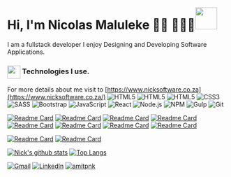 # Hi, I'm Nicolas Maluleke 👋🏾 👩🏾‍💻<img src="https://media.giphy.com/media/IfsByYYHyNlnINT46g/giphy.gif" width="50">
 
I am a fullstack developer I enjoy Designing and Developing Software Applications.

<h3>
<img align="center" src="https://www.flaticon.com/svg/static/icons/svg/2933/2933245.svg" width="30"> Technologies I use.
</h3>

For more details about me visit to  [https://www.nicksoftware.co.za](https://www.nicksoftware.co.za/)
![HTML5](https://img.shields.io/badge/-CSharp-000000?style=flat&logo=C-Sharp)
![HTML5](https://img.shields.io/badge/-XAMARIN-000000?style=flat&logo=xamarin)
![HTML5](https://img.shields.io/badge/-HTML5-000000?style=flat&logo=HTML5)
![CSS3](https://img.shields.io/badge/-CSS3-000000?style=flat&logo=CSS3&logoColor=1572B6)
![SASS](https://img.shields.io/badge/-SASS-000000?style=flat&logo=SASS)
![Bootstrap](https://img.shields.io/badge/-Bootstrap-000000?style=flat&logo=Bootstrap&logoColor=563D7C)
![JavaScript](https://img.shields.io/badge/-JavaScript-000000?style=flat&logo=javascript)
![React](https://img.shields.io/badge/-React-000000?style=flat&logo=React)
![Node.js](https://img.shields.io/badge/-Node.js-000000?style=flat&logo=Node.js&logoColor=339933)
![NPM](https://img.shields.io/badge/-NPM-000000?style=flat&logo=NPM&logoColor=CB3837)
![Gulp](https://img.shields.io/badge/-Gulp-000000?style=flat&logo=Gulp&logoColor=CF4647)
![Git](https://img.shields.io/badge/-Git-000000?style=flat&logo=Git&logoColor=F05032)

[![Readme Card](https://github-readme-stats.vercel.app/api/pin/?username=hnicolus&repo=Evento)](https://github.com/hnicolus/Evento)
[![Readme Card](https://github-readme-stats.vercel.app/api/pin/?username=hnicolus&repo=zero1five)](https://github.com/hnicolus/zero1five)
[![Readme Card](https://github-readme-stats.vercel.app/api/pin/?username=hnicolus&repo=Tawkto.OrchardCore)](https://github.com/hnicolus/Tawkto.OrchardCore)
[![Readme Card](https://github-readme-stats.vercel.app/api/pin/?username=hnicolus&repo=Restream)](https://github.com/hnicolus/Restream)
[![Readme Card](https://github-readme-stats.vercel.app/api/pin/?username=hnicolus&repo=CodeClinic)](https://github.com/hnicolus/CodeClinic)
[![Readme Card](https://github-readme-stats.vercel.app/api/pin/?username=hnicolus&repo=SortMyDownloadsService)](https://github.com/hnicolus/SortMyDownloadsService)
[![Readme Card](https://github-readme-stats.vercel.app/api/pin/?username=hnicolus&repo=memory-game)](https://github.com/hnicolus/memory-game)
[![Readme Card](https://github-readme-stats.vercel.app/api/pin/?username=hnicolus&repo=SuggestionBot)](https://github.com/hnicolus/SuggestionBot)

[![Readme Card](https://github-readme-stats.vercel.app/api/pin/?username=hnicolus&repo=invoice-kit)](https://github.com/hnicolus/invoice-kit)
[![Readme Card](https://github-readme-stats.vercel.app/api/pin/?username=hnicolus&repo=Covid-Doctor)](https://github.com/hnicolus/Covid-Doctor)

[![Nick's github stats](https://github-readme-stats.vercel.app/api?username=hnicolus&hide=contribs,issues,prs)](https://github.com/anuraghazra/github-readme-stats)
[![Top Langs](https://github-readme-stats.vercel.app/api/top-langs/?username=hnicolus&layout=compact)](https://github.com/hnicolus/github-readme-stats)


<!--
[![Top Langs](https://github-readme-stats.vercel.app/api/top-langs/?username=hnicolus&langs_count=10&layout=compact)](https://github.com/anuraghazra/github-readme-stats)
-->
<a href="mailto:nicolusmaluleke@gmail.com"><img src="https://img.shields.io/badge/-Gmail-c14438?style=flat-square&logo=Gmail&logoColor=white&link=mailto:nicolusmaluleke@gmail.com" alt="Gmail"></a>
<a href="https://www.linkedin.com/in/nicolas-maluleke-81a698191/?originalSubdomain=in"><img src="https://img.shields.io/badge/LinkedIn-%230077B5.svg?&style=flat-square&logo=linkedin&logoColor=white" alt="LinkedIn"></a>
<a href="https://github.com/hnicolus?tab=repositories"> <img src="https://komarev.com/ghpvc/?username=amitpnk" alt="amitpnk" /> </a>
